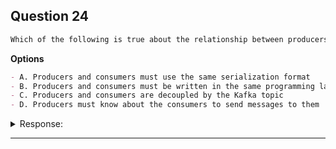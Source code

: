 ## Question 24

```markdown
Which of the following is true about the relationship between producers and consumers in Kafka?
```

**Options**

```markdown
- A. Producers and consumers must use the same serialization format
- B. Producers and consumers must be written in the same programming language
- C. Producers and consumers are decoupled by the Kafka topic
- D. Producers must know about the consumers to send messages to them
```

<details><summary>Response:</summary>

**Answer:** C

**Explanation:**

```markdown
Kafka decouples producers and consumers via topics.

- A. False – Kafka supports many serialization formats.
- B. False – Kafka is language-agnostic.
- C. True – Producers and consumers operate independently through topics.
- D. False – Producers don’t know or care about consumers.
```

</details>

---